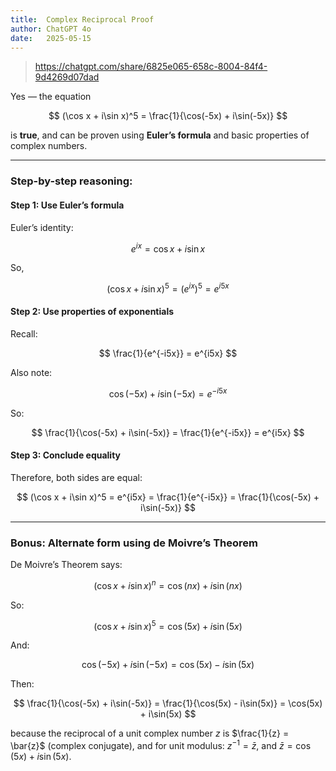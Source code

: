 ```yaml
---
title:  Complex Reciprocal Proof
author: ChatGPT 4o
date:   2025-05-15
---
```

 
> https://chatgpt.com/share/6825e065-658c-8004-84f4-9d4269d07dad

Yes — the equation

$$
(\cos x + i\sin x)^5 = \frac{1}{\cos(-5x) + i\sin(-5x)}
$$

is **true**, and can be proven using **Euler’s formula** and basic properties of complex numbers.

---

### Step-by-step reasoning:

#### Step 1: Use Euler’s formula

Euler’s identity:

$$
e^{ix} = \cos x + i\sin x
$$

So,

$$
(\cos x + i\sin x)^5 = (e^{ix})^5 = e^{i5x}
$$

#### Step 2: Use properties of exponentials

Recall:

$$
\frac{1}{e^{-i5x}} = e^{i5x}
$$

Also note:

$$
\cos(-5x) + i\sin(-5x) = e^{-i5x}
$$

So:

$$
\frac{1}{\cos(-5x) + i\sin(-5x)} = \frac{1}{e^{-i5x}} = e^{i5x}
$$

#### Step 3: Conclude equality

Therefore, both sides are equal:

$$
(\cos x + i\sin x)^5 = e^{i5x} = \frac{1}{e^{-i5x}} = \frac{1}{\cos(-5x) + i\sin(-5x)}
$$

---

### Bonus: Alternate form using de Moivre’s Theorem

De Moivre’s Theorem says:

$$
(\cos x + i \sin x)^n = \cos(nx) + i\sin(nx)
$$

So:

$$
(\cos x + i \sin x)^5 = \cos(5x) + i\sin(5x)
$$

And:

$$
\cos(-5x) + i\sin(-5x) = \cos(5x) - i\sin(5x)
$$

Then:

$$
\frac{1}{\cos(-5x) + i\sin(-5x)} = \frac{1}{\cos(5x) - i\sin(5x)} = \cos(5x) + i\sin(5x)
$$

because the reciprocal of a unit complex number $z$ is $\frac{1}{z} = \bar{z}$ (complex conjugate), and for unit modulus: $z^{-1} = \bar{z}$, and $\bar{z} = \cos(5x) + i\sin(5x)$.
